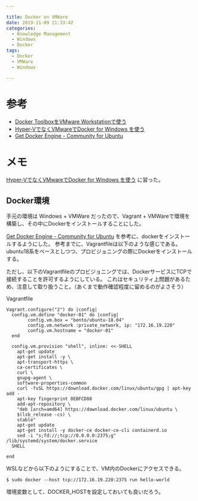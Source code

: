 ```yaml
---

title: Docker on VMWare
date: 2019-11-09 21:33:42
categories:
  - Knowledge Management
  - Windows
  - Docker
tags:
  - Docker
  - VMWare
  - Windows

---
```


# 参考

* [Docker ToolboxをVMware Workstationで使う]
* [Hyper-VでなくVMwareでDocker for Windows を使う]
* [Get Docker Engine - Community for Ubuntu]

[Docker ToolboxをVMware Workstationで使う]: https://qiita.com/NaokiTsuchiya/items/b3680e97cd7378f9049d
[Hyper-VでなくVMwareでDocker for Windows を使う]: https://a5m2.mmatsubara.com/wp/?p=463
[Get Docker Engine - Community for Ubuntu]: https://docs.docker.com/install/linux/docker-ce/ubuntu/#install-using-the-repository

# メモ

[Hyper-VでなくVMwareでDocker for Windows を使う] に習った。

## Docker環境

手元の環境は Windows + VMWare だったので、Vagrant + VMWareで環境を構築し、その中にDockerをインストールすることにした。

[Get Docker Engine - Community for Ubuntu] を参考に、dockerをインストールするようにした。
参考までに、Vagrantfileは以下のような感じである。
ubuntu18系をベースとしつつ、プロビジョニングの際にDockerをインストールする。

ただし、以下のVagrantfileのプロビジョニングでは、DockerサービスにTCPで接続することを許可するようにしている。
これはセキュリティ上問題があるため、注意して取り扱うこと。（あくまで動作確認程度に留めるのがよさそう）

Vagrantfile
```
Vagrant.configure("2") do |config|
  config.vm.define "docker-01" do |config|
        config.vm.box = "bento/ubuntu-18.04"
        config.vm.network :private_network, ip: "172.16.19.220"
        config.vm.hostname = "docker-01"
  end

  config.vm.provision "shell", inline: <<-SHELL
    apt-get update
    apt-get install -y \
    apt-transport-https \
    ca-certificates \
    curl \
    gnupg-agent \
    software-properties-common
    curl -fsSL https://download.docker.com/linux/ubuntu/gpg | apt-key add -
    apt-key fingerprint 0EBFCD88
    add-apt-repository \
    "deb [arch=amd64] https://download.docker.com/linux/ubuntu \
    $(lsb_release -cs) \
    stable"
    apt-get update
    apt-get install -y docker-ce docker-ce-cli containerd.io
    sed -i "s;fd://;tcp://0.0.0.0:2375;g" /lib/systemd/system/docker.service
  SHELL

end
```

WSLなどから以下のようにすることで、VM内のDockerにアクセスできる。

```
$ sudo docker --host tcp://172.16.19.220:2375 run hello-world
```

環境変数として、DOCKER_HOSTを設定しておいても良いだろう。

<!-- vim: set tw=0 ts=4 sw=4: -->

